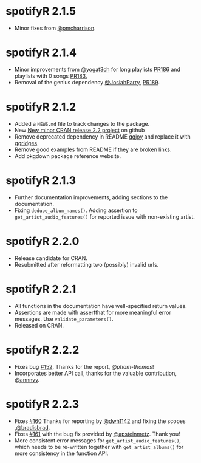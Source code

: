 # spotifyR 2.1.5

* Minor fixes from [@pmcharrison](https://github.com/pmcharrison).

# spotifyR 2.1.4

* Minor improvements from [@yogat3ch](https://github.com/yogat3ch) for long playlists [PR186](https://github.com/charlie86/spotifyR/pull/186) and playlists with 0 songs [PR183.](https://github.com/charlie86/spotifyR/pull/183)
* Removal of the genius dependency [@JosiahParry](https://github.com/JosiahParry), [PR189](https://github.com/charlie86/spotifyR/pull/189).

# spotifyR 2.1.2

* Added a `NEWS.md` file to track changes to the package.
* New [New minor CRAN release 2.2 project](https://github.com/charlie86/spotifyR/projects/2) on github
* Remove deprecated dependency in README [ggjoy](https://cran.r-project.org/package=ggjoy/) and replace it with [ggridges](https://cran.r-project.org/package=ggridges)
* Remove good examples from README if they are broken links.
* Add pkgdown package reference website.

# spotifyR 2.1.3
* Further documentation improvements, adding sections to the documentation.
* Fixing `dedupe_album_names()`. Adding assertion to `get_artist_audio_features()` for reported issue with non-existing artist.

# spotifyR 2.2.0
* Release candidate for CRAN.
* Resubmitted after reformatting two (possibly) invalid urls.

# spotifyR 2.2.1
* All functions in the documentation have well-specified return values.
* Assertions are made with assertthat for more meaningful error messages. Use `validate_parameters()`.
* Released on CRAN.

# spotifyR 2.2.2
* Fixes bug [#152](https://github.com/charlie86/spotifyR/issues/152). Thanks for the report, _@pham-thomas_!
* Incorporates better API call, thanks for the valuable contribution,  [\@annnvv](https://github.com/annnvv).

# spotifyR 2.2.3
* Fixes [#160](https://github.com/charlie86/spotifyR/issues/160)   Thanks for reporting by [\@dwh1142](https://github.com/dwh1142) and fixing the scopes ,[\@bradisbrad](https://github.com/bradisbrad).
* Fixes [#161](https://github.com/charlie86/spotifyR/issues/161) with the bug fix provided by [\@apsteinmetz](https://github.com/apsteinmetz). Thank you!
* More consistent error messages for `get_artist_audio_features()`, which needs to be re-written together with `get_artist_albums()` for more consistency in the function API.
